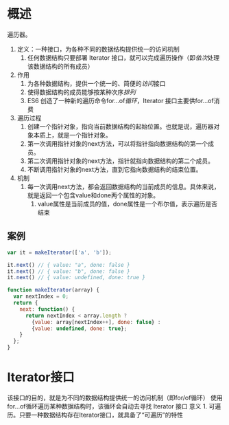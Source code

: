 # 概述
遍历器。
1. 定义：一种接口，为各种不同的数据结构提供统一的访问机制
	1. 任何数据结构只要部署 Iterator 接口，就可以完成遍历操作（即*依次*处理该数据结构的所有成员）
2. 作用
	1. 为各种数据结构，提供一个统一的、简便的*访问*接口
	2. 使得数据结构的成员能够按某种次序*排列* 
	3. ES6 创造了一种新的遍历命令for...of*循环*，Iterator 接口主要供for...of消费
3. 遍历过程
	1. 创建一个指针对象，指向当前数据结构的起始位置。也就是说，遍历器对象本质上，就是一个指针对象。
	2. 第一次调用指针对象的next方法，可以将指针指向数据结构的第一个成员。
	3. 第二次调用指针对象的next方法，指针就指向数据结构的第二个成员。
	4. 不断调用指针对象的next方法，直到它指向数据结构的结束位置。
4. 机制
	1. 每一次调用next方法，都会返回数据结构的当前成员的信息。具体来说，就是返回一个包含value和done两个属性的对象。
		1. value属性是当前成员的值，done属性是一个布尔值，表示遍历是否结束

## 案例
```js
var it = makeIterator(['a', 'b']);

it.next() // { value: "a", done: false }
it.next() // { value: "b", done: false }
it.next() // { value: undefined, done: true }

function makeIterator(array) {
  var nextIndex = 0;
  return {
    next: function() {
      return nextIndex < array.length ?
        {value: array[nextIndex++], done: false} :
        {value: undefined, done: true};
    }
  };
}
```
# Iterator接口
该接口的目的，就是为不同的数据结构提供统一的访问机制（即for/of循环）
	使用for...of循环遍历某种数据结构时，该循环会自动去寻找 Iterator 接口
意义
	1. 可遍历。只要一种数据结构存在Iterator接口，就具备了“可遍历”的特性